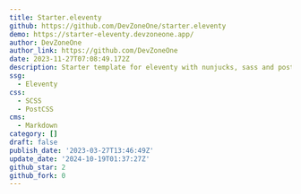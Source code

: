 ```yaml
---
title: Starter.eleventy
github: https://github.com/DevZoneOne/starter.eleventy
demo: https://starter-eleventy.devzoneone.app/
author: DevZoneOne
author_link: https://github.com/DevZoneOne
date: 2023-11-27T07:08:49.172Z
description: Starter template for eleventy with nunjucks, sass and postcss
ssg:
  - Eleventy
css:
  - SCSS
  - PostCSS
cms:
  - Markdown
category: []
draft: false
publish_date: '2023-03-27T13:46:49Z'
update_date: '2024-10-19T01:37:27Z'
github_star: 2
github_fork: 0
---
```

